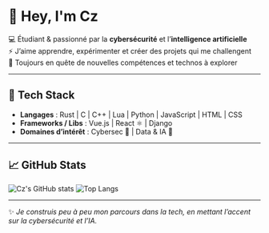 # 👋 Hey, I'm Cz

💻 Étudiant & passionné par la **cybersécurité** et l’**intelligence artificielle**  
⚡ J’aime apprendre, expérimenter et créer des projets qui me challengent  
🌱 Toujours en quête de nouvelles compétences et technos à explorer  

---

## 🚀 Tech Stack
- **Langages** : Rust  | C | C++ | Lua | Python | JavaScript | HTML | CSS  
- **Frameworks / Libs** : Vue.js | React ⚛️ | Django  
- **Domaines d’intérêt** : Cybersec 🔐 | Data & IA 🤖  

---

## 📈 GitHub Stats
![Cz's GitHub stats](https://github-readme-stats.vercel.app/api?username=Celz-Pch&show_icons=true&theme=radical)
![Top Langs](https://github-readme-stats.vercel.app/api/top-langs/?username=Celz-Pch&layout=compact&theme=radical)


---

✨ *Je construis peu à peu mon parcours dans la tech, en mettant l’accent sur la cybersécurité et l’IA.*

